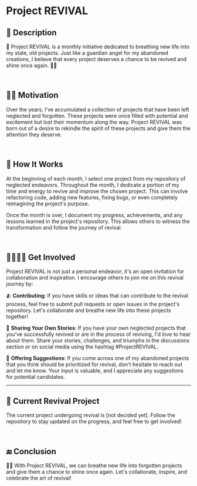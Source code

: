 # Project REVIVAL

## 📑 Description
🧬 Project REVIVAL is a monthly initiative dedicated to breathing new life into my stale, old projects. Just like a guardian angel for my abandoned creations, I believe that every project deserves a chance to be revived and shine once again. 👼🏼

<br>

## 🥷🏼 Motivation
Over the years, I've accumulated a collection of projects that have been left neglected and forgotten. These projects were once filled with potential and excitement but lost their momentum along the way. Project REVIVAL was born out of a desire to rekindle the spirit of these projects and give them the attention they deserve.

<br>

## 🤔 How It Works
At the beginning of each month, I select one project from my repository of neglected endeavors. Throughout the month, I dedicate a portion of my time and energy to revive and improve the chosen project. This can involve refactoring code, adding new features, fixing bugs, or even completely reimagining the project's purpose.

Once the month is over, I document my progress, achievements, and any lessons learned in the project's repository. This allows others to witness the transformation and follow the journey of revival.

<br>

## 🫱🏽‍🫲🏼 Get Involved
Project REVIVAL is not just a personal endeavor; it's an open invitation for collaboration and inspiration. I encourage others to join me on this revival journey by:

🫂 **Contributing**: If you have skills or ideas that can contribute to the revival process, feel free to submit pull requests or open issues in the project's repository. Let's collaborate and breathe new life into these projects together!

💎 **Sharing Your Own Stories**: If you have your own neglected projects that you've successfully revived or are in the process of reviving, I'd love to hear about them. Share your stories, challenges, and triumphs in the discussions section or on social media using the hashtag #ProjectREVIVAL.

🎤 **Offering Suggestions**: If you come across one of my abandoned projects that you think should be prioritized for revival, don't hesitate to reach out and let me know. Your input is valuable, and I appreciate any suggestions for potential candidates.

---

## 🧬 Current Revival Project
The current project undergoing revival is \[not decided yet\]. Follow the repository to stay updated on the progress, and feel free to get involved!

<br>

## 🔚 Conclusion
👼🏼 With Project REVIVAL, we can breathe new life into forgotten projects and give them a chance to shine once again. Let's collaborate, inspire, and celebrate the art of revival!
